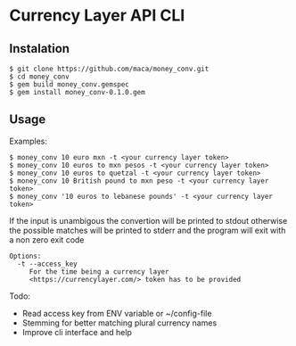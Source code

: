 # Currency Layer API CLI

## Instalation

```
$ git clone https://github.com/maca/money_conv.git
$ cd money_conv
$ gem build money_conv.gemspec
$ gem install money_conv-0.1.0.gem
```

## Usage

Examples:

```
$ money_conv 10 euro mxn -t <your currency layer token> 
$ money_conv 10 euros to mxn pesos -t <your currency layer token>
$ money_conv 10 euros to quetzal -t <your currency layer token>
$ money_conv 10 British pound to mxn peso -t <your currency layer token>
$ money_conv '10 euros to lebanese pounds' -t <your currency layer token>
```

If the input is unambigous the convertion will be printed to stdout
otherwise the possible matches will be printed to stderr and the program will
exit with a non zero exit code

```
Options:
  -t --access_key
     For the time being a currency layer
     <https://currencylayer.com/> token has to be provided
```

Todo:
  - Read access key from ENV variable or ~/config-file
  - Stemming for better matching plural currency names
  - Improve cli interface and help

